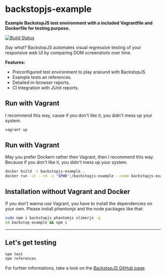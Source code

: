 # backstopjs-example
**Example BackstopJS test environment with a included Vagrantfile and Dockerfile for testing purpose.**

[![Build Status](https://travis-ci.org/vergissberlin/backstopjs-example.svg?branch=master)](https://travis-ci.org/vergissberlin/backstopjs-example)

_Say what?_ BackstopJS automates visual regression testing of your responsive web UI by comparing DOM screenshots over time.

**Features:**

- Preconfigured test environment to play araound with BackstopJS
- Example tests an references.
- Detailed in-browser reports.
- CI Integration with JUnit reports.

## Run with Vagrant
I recommend this way, cause if you don't like it, you didn't mess up your system.

```sh
vagrant up
```

## Run with Vagrant
May you prefer Dockern rather then Vagrant, then I recommend this way. Because if you don't like it, you didn't mess up your system.

```sh
docker build -t backstopjs-example .
docker run -it --rm -v "$PWD":/backstopjs-example --name backstopjs-example-container backstopjs-example bash
```


## Installation without Vagrant and Docker
If you don't wanna use Vagrant, you have to install the dependencies on your own. Please install _phantomjs_ and the node packages like that:

```sh
sudo npm i backstopjs phantomjs slimerjs -g
cd backstop-example && npm i
```


----


## Let's get testing
```sh
npm test
npm references
```
 For furhter informations, take a look on the [BackstopJS GitHub page](https://github.com/garris/BackstopJS).
